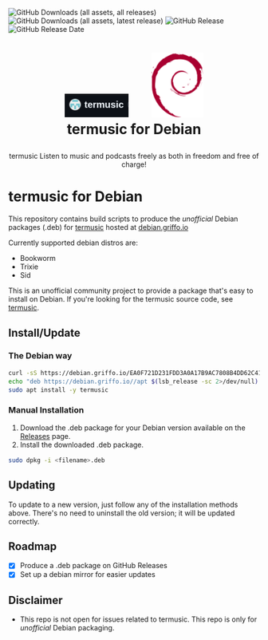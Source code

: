 ![GitHub Downloads (all assets, all releases)](https://img.shields.io/github/downloads/dariogriffo/termusic-debian/total)
![GitHub Downloads (all assets, latest release)](https://img.shields.io/github/downloads/dariogriffo/termusic-debian/latest/total)
![GitHub Release](https://img.shields.io/github/v/release/dariogriffo/termusic-debian)
![GitHub Release Date](https://img.shields.io/github/release-date/dariogriffo/termusic-debian)

<h1>
   <p align="center">
     <a href="https://termusic.org/"><img src="https://github.com/dariogriffo/termusic-debian/blob/main/termusic-logo.png" alt="termusic Logo" width="128" style="margin-right: 20px"></a>
     <a href="https://www.debian.org/"><img src="https://github.com/dariogriffo/termusic-debian/blob/main/debian-logo.png" alt="Debian Logo" width="104" style="margin-left: 20px"></a>
     <br>termusic for Debian
   </p>
</h1>
<p align="center">
 termusic Listen to music and podcasts freely as both in freedom and free of charge!
</p>

# termusic for Debian

This repository contains build scripts to produce the _unofficial_ Debian packages
(.deb) for [termusic](https://github.com/tramhao/termusic/) hosted at [debian.griffo.io](https://debian.griffo.io)

Currently supported debian distros are:
- Bookworm
- Trixie
- Sid

This is an unofficial community project to provide a package that's easy to
install on Debian. If you're looking for the termusic source code, see
[termusic](https://github.com/tramhao/termusic/).

## Install/Update

### The Debian way

```sh
curl -sS https://debian.griffo.io/EA0F721D231FDD3A0A17B9AC7808B4DD62C41256.asc | gpg --dearmor --yes -o /etc/apt/trusted.gpg.d/debian.griffo.io.gpg
echo "deb https://debian.griffo.io//apt $(lsb_release -sc 2>/dev/null) main" | sudo tee /etc/apt/sources.list.d/debian.griffo.io.list
sudo apt install -y termusic
```

### Manual Installation

1. Download the .deb package for your Debian version available on
   the [Releases](https://github.com/dariogriffo/termusic-debian/releases) page.
2. Install the downloaded .deb package.

```sh
sudo dpkg -i <filename>.deb
```
## Updating

To update to a new version, just follow any of the installation methods above. There's no need to uninstall the old version; it will be updated correctly.

## Roadmap

- [x] Produce a .deb package on GitHub Releases
- [x] Set up a debian mirror for easier updates

## Disclaimer

- This repo is not open for issues related to termusic. This repo is only for _unofficial_ Debian packaging.
